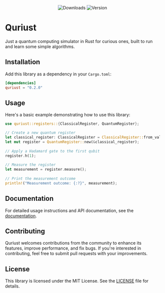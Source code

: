 <div align="center">
  <img src="https://img.shields.io/crates/d/quriust.svg" alt="Downloads">
   <img src="https://img.shields.io/crates/v/quriust.svg" alt="Version">
</div>

# Quriust
Just a quantum computing simulator in Rust for curious ones, built to run and learn some simple algorithms. 

## Installation

Add this library as a dependency in your `Cargo.toml`:

```toml
[dependencies]
quriust = "0.2.0"
```

## Usage
Here's a basic example demonstrating how to use this library:

```rust
use quriust::registers::{ClassicalRegister, QuantumRegister};

// Create a new quantum register 
let classical_register: ClassicalRegister = ClassicalRegister::from_value(4, 1);
let mut register = QuantumRegister::new(&classical_register);
 
// Apply a Hadamard gate to the first qubit
register.h(1);
 
// Measure the register
let measurement = register.measure();
 
// Print the measurement outcome
println!("Measurement outcome: {:?}", measurement);
```

## Documentation
For detailed usage instructions and API documentation, see the [documentation](https://docs.rs/quriust/latest/quriust/index.html).

## Contributing
Quriust welcomes contributions from the community to enhance its features, improve performance, and fix bugs. If you're interested in contributing, feel free to submit pull requests with your improvements.

## License
This library is licensed under the MIT License. See the [LICENSE](https://github.com/ScipioneParmigiano/quriust/blob/main/LICENSE) file for details.
